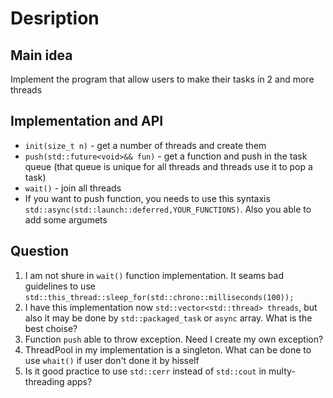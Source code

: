 # Desription

## Main idea

Implement the program that allow users to make their tasks in 2 and more threads

## Implementation and API

* ```init(size_t n)``` - get a number of threads and create them
* ```push(std::future<void>&& fun)``` - get a function and push in the task queue (that queue is unique for all threads and threads use it to pop a task)
* ```wait()``` - join all threads
* If you want to push function, you needs to use this syntaxis ```std::async(std::launch::deferred,YOUR_FUNCTIONS)```. Also you able to add some argumets 
  
  
## Question

1) I am not shure in ```wait()``` function implementation. It seams bad guidelines to use ```std::this_thread::sleep_for(std::chrono::milliseconds(100));```
2) I have this implementation now ```std::vector<std::thread> threads```, but also it may be done by ```std::packaged_task``` or ```async``` array. What is the best choise?
3) Function ```push``` able to throw exception. Need I create my own exception?
4) ThreadPool in my implementation is a singleton. What can be done to use ```whait()``` if user don't done it by hisself
5) Is it good practice to use ```std::cerr``` instead of ```std::cout``` in multy-threading apps?
